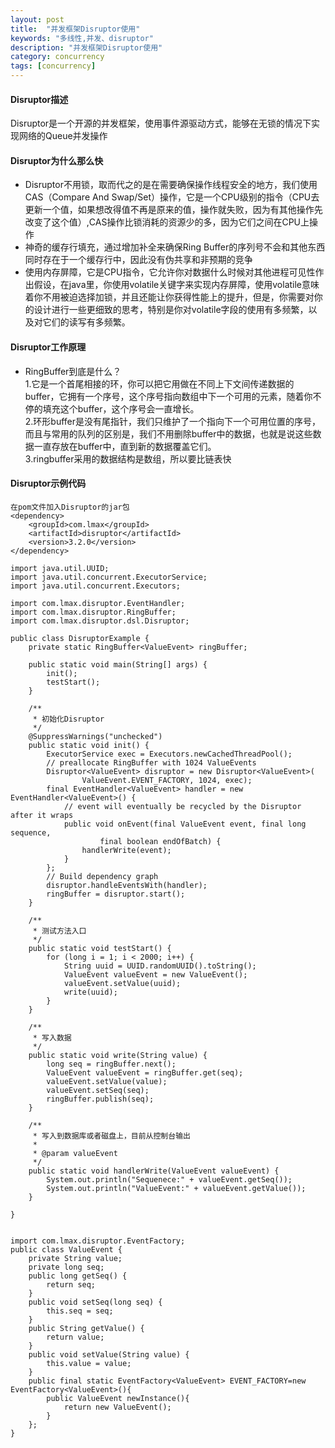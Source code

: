 ```yaml
---
layout: post
title:  "并发框架Disruptor使用"
keywords: "多线性,并发、disruptor"
description: "并发框架Disruptor使用"
category: concurrency
tags: [concurrency]
---
```

#### Disruptor描述
Disruptor是一个开源的并发框架，使用事件源驱动方式，能够在无锁的情况下实现网络的Queue并发操作
#### Disruptor为什么那么快
* Disruptor不用锁，取而代之的是在需要确保操作线程安全的地方，我们使用CAS（Compare And Swap/Set）操作，它是一个CPU级别的指令（CPU去更新一个值，如果想改得值不再是原来的值，操作就失败，因为有其他操作先改变了这个值）,CAS操作比锁消耗的资源少的多，因为它们之间在CPU上操作
* 神奇的缓存行填充，通过增加补全来确保Ring Buffer的序列号不会和其他东西同时存在于一个缓存行中，因此没有伪共享和非预期的竞争
* 使用内存屏障，它是CPU指令，它允许你对数据什么时候对其他进程可见性作出假设，在java里，你使用volatile关键字来实现内存屏障，使用volatile意味着你不用被迫选择加锁，并且还能让你获得性能上的提升，但是，你需要对你的设计进行一些更细致的思考，特别是你对volatile字段的使用有多频繁，以及对它们的读写有多频繁。

#### Disruptor工作原理
* RingBuffer到底是什么？<br>
  1.它是一个首尾相接的环，你可以把它用做在不同上下文间传递数据的buffer，它拥有一个序号，这个序号指向数组中下一个可用的元素，随着你不停的填充这个buffer，这个序号会一直增长。<br>
  2.环形buffer是没有尾指针，我们只维护了一个指向下一个可用位置的序号，而且与常用的队列的区别是，我们不用删除buffer中的数据，也就是说这些数据一直存放在buffer中，直到新的数据覆盖它们。<br>
  3.ringbuffer采用的数据结构是数组，所以要比链表快

#### Disruptor示例代码

```
在pom文件加入Disruptor的jar包
<dependency>
	<groupId>com.lmax</groupId>
	<artifactId>disruptor</artifactId>
	<version>3.2.0</version>
</dependency>

import java.util.UUID;
import java.util.concurrent.ExecutorService;
import java.util.concurrent.Executors;

import com.lmax.disruptor.EventHandler;
import com.lmax.disruptor.RingBuffer;
import com.lmax.disruptor.dsl.Disruptor;

public class DisruptorExample {
	private static RingBuffer<ValueEvent> ringBuffer;

	public static void main(String[] args) {
		init();
		testStart();
	}
 
	/**
	 * 初始化Disruptor
	 */
	@SuppressWarnings("unchecked")
	public static void init() {
		ExecutorService exec = Executors.newCachedThreadPool();
		// preallocate RingBuffer with 1024 ValueEvents
		Disruptor<ValueEvent> disruptor = new Disruptor<ValueEvent>(
				ValueEvent.EVENT_FACTORY, 1024, exec);
		final EventHandler<ValueEvent> handler = new EventHandler<ValueEvent>() {
			// event will eventually be recycled by the Disruptor after it wraps
			public void onEvent(final ValueEvent event, final long sequence,
					final boolean endOfBatch) {
				handlerWrite(event);
			}
		};
		// Build dependency graph
		disruptor.handleEventsWith(handler);
		ringBuffer = disruptor.start();
	}

	/**
	 * 测试方法入口
	 */
	public static void testStart() {
		for (long i = 1; i < 2000; i++) {
			String uuid = UUID.randomUUID().toString();
			ValueEvent valueEvent = new ValueEvent();
			valueEvent.setValue(uuid);
			write(uuid);
		}
	}

	/**
	 * 写入数据
	 */
	public static void write(String value) {
		long seq = ringBuffer.next();
		ValueEvent valueEvent = ringBuffer.get(seq);
		valueEvent.setValue(value);
		valueEvent.setSeq(seq);
		ringBuffer.publish(seq);
	}

	/**
	 * 写入到数据库或者磁盘上，目前从控制台输出
	 * 
	 * @param valueEvent
	 */
	public static void handlerWrite(ValueEvent valueEvent) {
		System.out.println("Sequenece:" + valueEvent.getSeq());
		System.out.println("ValueEvent:" + valueEvent.getValue());
	}

}


import com.lmax.disruptor.EventFactory;
public class ValueEvent {
	private String value;
	private long seq;
	public long getSeq() {
		return seq;
	}
	public void setSeq(long seq) {
		this.seq = seq;
	}
	public String getValue() {
		return value;
	}
	public void setValue(String value) {
		this.value = value;
	}
	public final static EventFactory<ValueEvent> EVENT_FACTORY=new EventFactory<ValueEvent>(){
		public ValueEvent newInstance(){
			return new ValueEvent();
		}
	};
}

```
  
